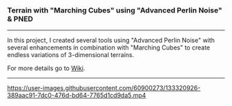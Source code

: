 ### Terrain with "Marching Cubes" using "Advanced Perlin Noise" & PNED
***
In this project, I created several tools using "Advanced Perlin Noise" with several enhancements in combination
with "Marching Cubes" to create endless variations of 3-dimensional terrains. </br>

For more details go to [Wiki](https://github.com/MauriceJohannssen/MarchingCubes/wiki).
***

https://user-images.githubusercontent.com/60900273/133320926-389aac91-7dc0-476d-bd64-7765d1cd9da5.mp4

